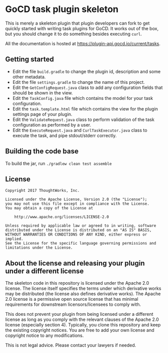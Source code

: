 # GoCD task plugin skeleton

This is merely a skeleton plugin that plugin developers can fork to get quickly 
started with writing task plugins for GoCD. It works out of the box, but you should change 
it to do something besides executing `curl`.
 
All the documentation is hosted at https://plugin-api.gocd.io/current/tasks.

## Getting started

* Edit the file `build.gradle` to change the plugin id, description and some other metadata.
* Edit the file `settings.gradle` to change the name of this project.
* Edit the `GetConfigRequest.java` class to add any configuration fields that should be shown in the view.
* Edit the `TaskConfig.java` file which contains the model for your task configuration.
* Edit the `task.template.html` file which contains the view for the plugin settings page of your plugin.
* Edit the `ValidateRequest.java` class to perform validation of the task configuration as performed by a user. 
* Edit the `ExecuteRequest.java` and `CurlTaskExecutor.java` class to execute the task, and pipe stdout/stderr correctly.  

## Building the code base

To build the jar, run `./gradlew clean test assemble`

## License

```plain
Copyright 2017 ThoughtWorks, Inc.

Licensed under the Apache License, Version 2.0 (the "License");
you may not use this file except in compliance with the License.
You may obtain a copy of the License at

    http://www.apache.org/licenses/LICENSE-2.0

Unless required by applicable law or agreed to in writing, software
distributed under the License is distributed on an "AS IS" BASIS,
WITHOUT WARRANTIES OR CONDITIONS OF ANY KIND, either express or implied.
See the License for the specific language governing permissions and
limitations under the License.
```

## About the license and releasing your plugin under a different license

The skeleton code in this repository is licensed under the Apache 2.0 license. The license itself specifies the terms
under which derivative works may be distributed (the license also defines derivative works). The Apache 2.0 license is a
permissive open source license that has minimal requirements for downstream licensors/licensees to comply with.

This does not prevent your plugin from being licensed under a different license as long as you comply with the relevant
clauses of the Apache 2.0 license (especially section 4). Typically, you clone this repository and keep the existing
copyright notices. You are free to add your own license and copyright notice to any modifications.

This is not legal advice. Please contact your lawyers if needed.
